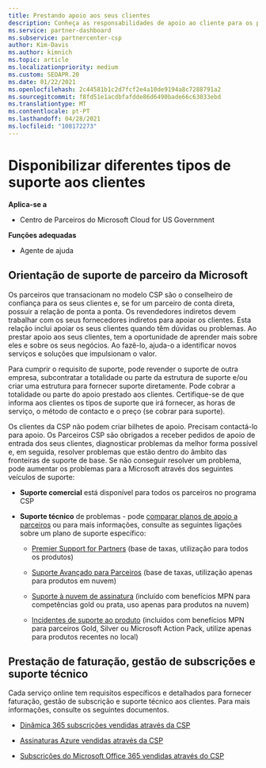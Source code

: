 ```yaml
---
title: Prestando apoio aos seus clientes
description: Conheça as responsabilidades de apoio ao cliente para os parceiros no programa CSP. Abrange o apoio à faturação, gestão de subscrições e questões técnicas.
ms.service: partner-dashboard
ms.subservice: partnercenter-csp
author: Kim-Davis
ms.author: kimnich
ms.topic: article
ms.localizationpriority: medium
ms.custom: SEOAPR.20
ms.date: 01/22/2021
ms.openlocfilehash: 2c44581b1c2d7fcf2e4a10de9194a8c7288791a2
ms.sourcegitcommit: f8fd51e1acdbfafdde86d6490bade66c63033ebd
ms.translationtype: MT
ms.contentlocale: pt-PT
ms.lasthandoff: 04/28/2021
ms.locfileid: "108172273"
---
```

# <a name="providing-different-types-of-support-to-your-customers"></a>Disponibilizar diferentes tipos de suporte aos clientes

**Aplica-se a**

-  Centro de Parceiros do Microsoft Cloud for US Government

**Funções adequadas**

- Agente de ajuda

## <a name="microsoft-partner-support-guidance"></a>Orientação de suporte de parceiro da Microsoft

Os parceiros que transacionam no modelo CSP são o conselheiro de confiança para os seus clientes e, se for um parceiro de conta direta, possuir a relação de ponta a ponta. Os revendedores indiretos devem trabalhar com os seus fornecedores indiretos para apoiar os clientes. Esta relação inclui apoiar os seus clientes quando têm dúvidas ou problemas. Ao prestar apoio aos seus clientes, tem a oportunidade de aprender mais sobre eles e sobre os seus negócios. Ao fazê-lo, ajuda-o a identificar novos serviços e soluções que impulsionam o valor.

Para cumprir o requisito de suporte, pode revender o suporte de outra empresa, subcontratar a totalidade ou parte da estrutura de suporte e/ou criar uma estrutura para fornecer suporte diretamente. Pode cobrar a totalidade ou parte do apoio prestado aos clientes. Certifique-se de que informa aos clientes os tipos de suporte que irá fornecer, as horas de serviço, o método de contacto e o preço (se cobrar para suporte).

Os clientes da CSP não podem criar bilhetes de apoio. Precisam contactá-lo para apoio. Os Parceiros CSP são obrigados a receber pedidos de apoio de entrada dos seus clientes, diagnosticar problemas da melhor forma possível e, em seguida, resolver problemas que estão dentro do âmbito das fronteiras de suporte de base. Se não conseguir resolver um problema, pode aumentar os problemas para a Microsoft através dos seguintes veículos de suporte:

- **Suporte comercial** está disponível para todos os parceiros no programa CSP

- **Suporte técnico** de problemas - pode [comparar planos de apoio a parceiros](https://partner.microsoft.com/support/partnersupport) ou para mais informações, consulte as seguintes ligações sobre um plano de suporte específico:

  - [Premier Support for Partners](https://partner.microsoft.com/support/microsoft-services-premier-support) (base de taxas, utilização para todos os produtos)

  - [Suporte Avançado para Parceiros](https://partner.microsoft.com/support/advanced-cloud-support) (base de taxas, utilização apenas para produtos em nuvem)

  - [Suporte à nuvem de assinatura](manage-your-partner-network-benefits.md) (incluído com benefícios MPN para competências gold ou prata, uso apenas para produtos na nuvem)

  - [Incidentes de suporte ao produto](manage-your-partner-network-benefits.md) (incluídos com benefícios MPN para parceiros Gold, Silver ou Microsoft Action Pack, utilize apenas para produtos recentes no local)

## <a name="providing-billing-subscription-management-and-technical-support"></a>Prestação de faturação, gestão de subscrições e suporte técnico 

Cada serviço online tem requisitos específicos e detalhados para fornecer faturação, gestão de subscrição e suporte técnico aos clientes. Para mais informações, consulte os seguintes documentos.

- [Dinâmica 365 subscrições vendidas através da CSP](https://www.microsoftpartnercommunity.com/t5/CSP/Microsoft-Partner-Support-Guidance/m-p/5262#M30)

- [Assinaturas Azure vendidas através da CSP](https://www.microsoftpartnercommunity.com/t5/CSP/Microsoft-Partner-Support-Guidance/m-p/5263#M31)

- [Subscrições do Microsoft Office 365 vendidas através do CSP](https://www.microsoftpartnercommunity.com/t5/CSP/Microsoft-Partner-Support-Guidance/m-p/5264#M32)
